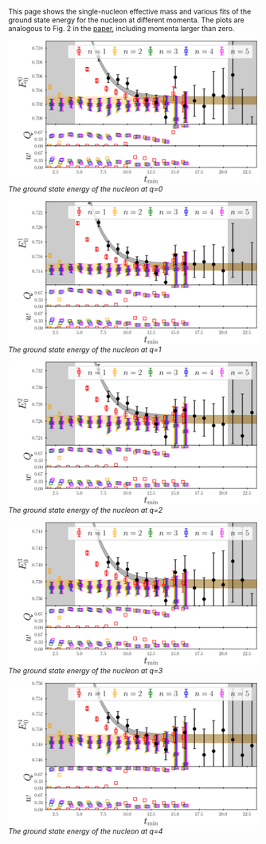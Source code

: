 This page shows the single-nucleon effective mass and various fits of the ground state energy for the nucleon at different momenta. The plots are analogous to Fig. 2 in the [paper](https://arxiv.org/pdf/2009.11825.pdf), including momenta larger than zero.

![The ground state energy at zero momentum](images/nucleon_stability_0.svg)
*The ground state energy of the nucleon at q=0*

![The ground state energy at momentum q=1](images/nucleon_stability_1.svg)
*The ground state energy of the nucleon at q=1*

![The ground state energy at momentum q=2](images/nucleon_stability_2.svg)
*The ground state energy of the nucleon at q=2*

![The ground state energy at momentum q=3](images/nucleon_stability_3.svg)
*The ground state energy of the nucleon at q=3*

![The ground state energy at momentum q=4](images/nucleon_stability_4.svg)
*The ground state energy of the nucleon at q=4*
